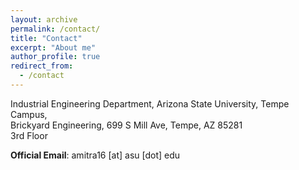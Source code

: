 ```yaml
---
layout: archive
permalink: /contact/
title: "Contact"
excerpt: "About me"
author_profile: true
redirect_from: 
  - /contact
---
```


Industrial Engineering Department, Arizona State University, Tempe Campus,  
Brickyard Engineering, 699 S Mill Ave, Tempe, AZ 85281  
3rd Floor

**Official Email**: amitra16 [at] asu [dot] edu
